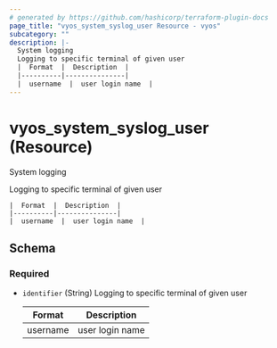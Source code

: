 ```yaml
---
# generated by https://github.com/hashicorp/terraform-plugin-docs
page_title: "vyos_system_syslog_user Resource - vyos"
subcategory: ""
description: |-
  System logging
  Logging to specific terminal of given user
  |  Format  |  Description  |
  |----------|---------------|
  |  username  |  user login name  |
---
```


# vyos_system_syslog_user (Resource)

System logging

Logging to specific terminal of given user

    |  Format  |  Description  |
    |----------|---------------|
    |  username  |  user login name  |



<!-- schema generated by tfplugindocs -->
## Schema

### Required

- `identifier` (String) Logging to specific terminal of given user

    |  Format  |  Description  |
    |----------|---------------|
    |  username  |  user login name  |
